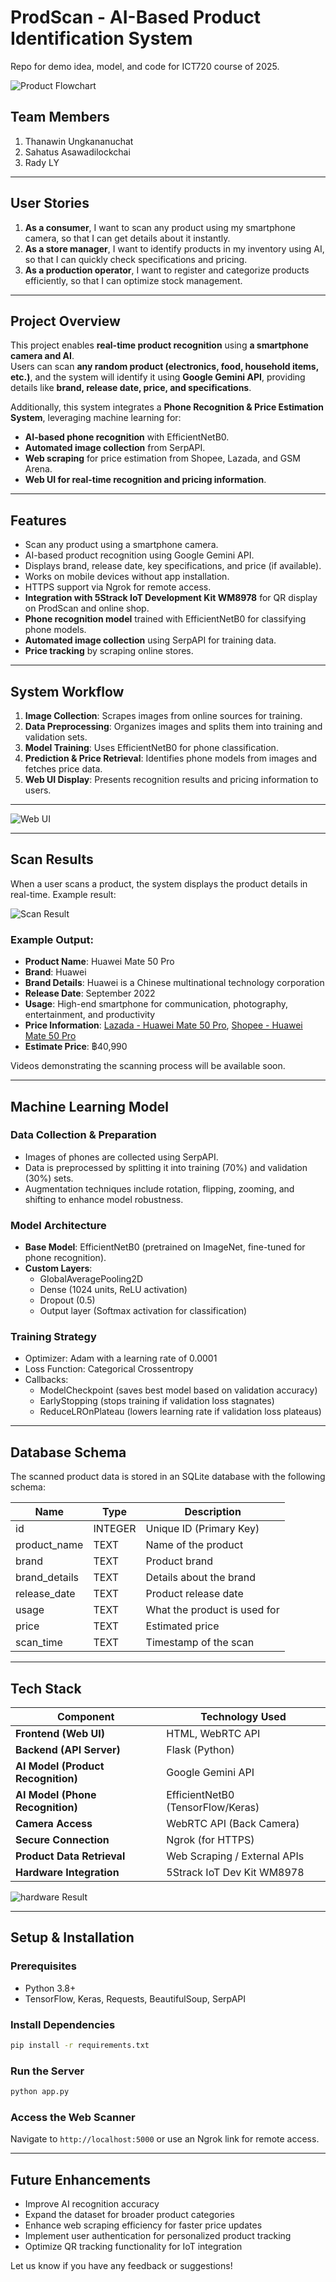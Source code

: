 # ProdScan - AI-Based Product Identification System

Repo for demo idea, model, and code for ICT720 course of 2025.

![Product Flowchart](product_ws/Product.png)

## Team Members
1. Thanawin Ungkananuchat  
2. Sahatus Asawadilockchai  
3. Rady LY  

---

## **User Stories**
1. **As a consumer**, I want to scan any product using my smartphone camera, so that I can get details about it instantly.
2. **As a store manager**, I want to identify products in my inventory using AI, so that I can quickly check specifications and pricing.
3. **As a production operator**, I want to register and categorize products efficiently, so that I can optimize stock management.

---

## **Project Overview**
This project enables **real-time product recognition** using **a smartphone camera and AI**.  
Users can scan **any random product (electronics, food, household items, etc.)**, and the system will identify it using **Google Gemini API**, providing details like **brand, release date, price, and specifications**.

Additionally, this system integrates a **Phone Recognition & Price Estimation System**, leveraging machine learning for:
- **AI-based phone recognition** with EfficientNetB0.
- **Automated image collection** from SerpAPI.
- **Web scraping** for price estimation from Shopee, Lazada, and GSM Arena.
- **Web UI for real-time recognition and pricing information**.

---

## **Features**
- Scan any product using a smartphone camera.
- AI-based product recognition using Google Gemini API.
- Displays brand, release date, key specifications, and price (if available).
- Works on mobile devices without app installation.
- HTTPS support via Ngrok for remote access.
- **Integration with 5Strack IoT Development Kit WM8978** for QR display on ProdScan and online shop.
- **Phone recognition model** trained with EfficientNetB0 for classifying phone models.
- **Automated image collection** using SerpAPI for training data.
- **Price tracking** by scraping online stores.

---

## **System Workflow**
1. **Image Collection**: Scrapes images from online sources for training.
2. **Data Preprocessing**: Organizes images and splits them into training and validation sets.
3. **Model Training**: Uses EfficientNetB0 for phone classification.
4. **Prediction & Price Retrieval**: Identifies phone models from images and fetches price data.
5. **Web UI Display**: Presents recognition results and pricing information to users.

---
![Web UI](product_ws/Webui.png)

---
## **Scan Results**
When a user scans a product, the system displays the product details in real-time. Example result:

![Scan Result](product_ws/results.png)

### **Example Output:**
- **Product Name**: Huawei Mate 50 Pro  
- **Brand**: Huawei  
- **Brand Details**: Huawei is a Chinese multinational technology corporation  
- **Release Date**: September 2022  
- **Usage**: High-end smartphone for communication, photography, entertainment, and productivity  
- **Price Information**: [Lazada - Huawei Mate 50 Pro](#), [Shopee - Huawei Mate 50 Pro](#)  
- **Estimate Price**: ฿40,990  

Videos demonstrating the scanning process will be available soon.

---

## **Machine Learning Model**
### Data Collection & Preparation
- Images of phones are collected using SerpAPI.
- Data is preprocessed by splitting it into training (70%) and validation (30%) sets.
- Augmentation techniques include rotation, flipping, zooming, and shifting to enhance model robustness.

### Model Architecture
- **Base Model**: EfficientNetB0 (pretrained on ImageNet, fine-tuned for phone recognition).
- **Custom Layers**:
  - GlobalAveragePooling2D
  - Dense (1024 units, ReLU activation)
  - Dropout (0.5)
  - Output layer (Softmax activation for classification)

### Training Strategy
- Optimizer: Adam with a learning rate of 0.0001
- Loss Function: Categorical Crossentropy
- Callbacks:
  - ModelCheckpoint (saves best model based on validation accuracy)
  - EarlyStopping (stops training if validation loss stagnates)
  - ReduceLROnPlateau (lowers learning rate if validation loss plateaus)

---

## **Database Schema**
The scanned product data is stored in an SQLite database with the following schema:

| Name            | Type    | Description |
|----------------|---------|-------------|
| id             | INTEGER | Unique ID (Primary Key) |
| product_name   | TEXT    | Name of the product |
| brand          | TEXT    | Product brand |
| brand_details  | TEXT    | Details about the brand |
| release_date   | TEXT    | Product release date |
| usage          | TEXT    | What the product is used for |
| price          | TEXT    | Estimated price |
| scan_time      | TEXT    | Timestamp of the scan |

---

## **Tech Stack**

| Component  | Technology Used |
|------------|----------------|
| **Frontend (Web UI)** | HTML, WebRTC API |
| **Backend (API Server)** | Flask (Python) |
| **AI Model (Product Recognition)** | Google Gemini API |
| **AI Model (Phone Recognition)** | EfficientNetB0 (TensorFlow/Keras) |
| **Camera Access** | WebRTC API (Back Camera) |
| **Secure Connection** | Ngrok (for HTTPS) |
| **Product Data Retrieval** | Web Scraping / External APIs |
| **Hardware Integration** | 5Strack IoT Dev Kit WM8978 |

![hardware Result](product_ws/hardware.png)

---

## **Setup & Installation**

### **Prerequisites**
- Python 3.8+
- TensorFlow, Keras, Requests, BeautifulSoup, SerpAPI

### **Install Dependencies**
```bash
pip install -r requirements.txt
```

### **Run the Server**
```bash
python app.py
```

### **Access the Web Scanner**
Navigate to `http://localhost:5000` or use an Ngrok link for remote access.

---

## **Future Enhancements**
- Improve AI recognition accuracy
- Expand the dataset for broader product categories
- Enhance web scraping efficiency for faster price updates
- Implement user authentication for personalized product tracking
- Optimize QR tracking functionality for IoT integration

Let us know if you have any feedback or suggestions!

